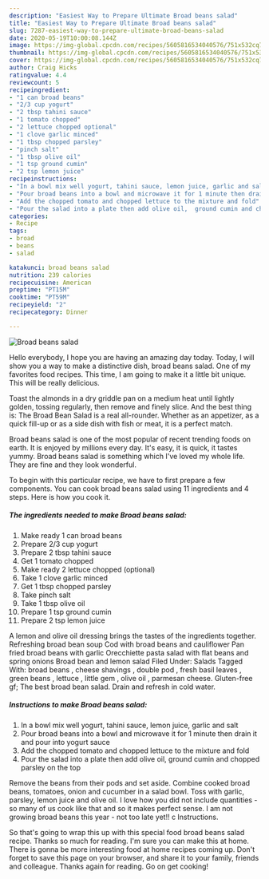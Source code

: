 ```yaml
---
description: "Easiest Way to Prepare Ultimate Broad beans salad"
title: "Easiest Way to Prepare Ultimate Broad beans salad"
slug: 7287-easiest-way-to-prepare-ultimate-broad-beans-salad
date: 2020-05-19T10:00:08.144Z
image: https://img-global.cpcdn.com/recipes/5605816534040576/751x532cq70/broad-beans-salad-recipe-main-photo.jpg
thumbnail: https://img-global.cpcdn.com/recipes/5605816534040576/751x532cq70/broad-beans-salad-recipe-main-photo.jpg
cover: https://img-global.cpcdn.com/recipes/5605816534040576/751x532cq70/broad-beans-salad-recipe-main-photo.jpg
author: Craig Hicks
ratingvalue: 4.4
reviewcount: 5
recipeingredient:
- "1 can broad beans"
- "2/3 cup yogurt"
- "2 tbsp tahini sauce"
- "1 tomato chopped"
- "2 lettuce chopped optional"
- "1 clove garlic minced"
- "1 tbsp chopped parsley"
- "pinch salt"
- "1 tbsp olive oil"
- "1 tsp ground cumin"
- "2 tsp lemon juice"
recipeinstructions:
- "In a bowl mix well yogurt, tahini sauce, lemon juice, garlic and salt"
- "Pour broad beans into a bowl and microwave it for 1 minute then drain it and pour into yogurt sauce"
- "Add the chopped tomato and chopped lettuce to the mixture and fold"
- "Pour the salad into a plate then add olive oil,  ground cumin and chopped parsley on the top"
categories:
- Recipe
tags:
- broad
- beans
- salad

katakunci: broad beans salad 
nutrition: 239 calories
recipecuisine: American
preptime: "PT15M"
cooktime: "PT59M"
recipeyield: "2"
recipecategory: Dinner

---
```



![Broad beans salad](https://img-global.cpcdn.com/recipes/5605816534040576/751x532cq70/broad-beans-salad-recipe-main-photo.jpg)

Hello everybody, I hope you are having an amazing day today. Today, I will show you a way to make a distinctive dish, broad beans salad. One of my favorites food recipes. This time, I am going to make it a little bit unique. This will be really delicious.

Toast the almonds in a dry griddle pan on a medium heat until lightly golden, tossing regularly, then remove and finely slice. And the best thing is: The Broad Bean Salad is a real all-rounder. Whether as an appetizer, as a quick fill-up or as a side dish with fish or meat, it is a perfect match.

Broad beans salad is one of the most popular of recent trending foods on earth. It is enjoyed by millions every day. It's easy, it is quick, it tastes yummy. Broad beans salad is something which I've loved my whole life. They are fine and they look wonderful.


To begin with this particular recipe, we have to first prepare a few components. You can cook broad beans salad using 11 ingredients and 4 steps. Here is how you cook it.

<!--inarticleads1-->

##### The ingredients needed to make Broad beans salad:

1. Make ready 1 can broad beans
1. Prepare 2/3 cup yogurt
1. Prepare 2 tbsp tahini sauce
1. Get 1 tomato chopped
1. Make ready 2 lettuce chopped (optional)
1. Take 1 clove garlic minced
1. Get 1 tbsp chopped parsley
1. Take pinch salt
1. Take 1 tbsp olive oil
1. Prepare 1 tsp ground cumin
1. Prepare 2 tsp lemon juice


A lemon and olive oil dressing brings the tastes of the ingredients together. Refreshing broad bean soup Cod with broad beans and cauliflower Pan fried broad beans with garlic Orecchiette pasta salad with flat beans and spring onions Broad bean and lemon salad Filed Under: Salads Tagged With: broad beans , cheese shavings , double pod , fresh basil leaves , green beans , lettuce , little gem , olive oil , parmesan cheese. Gluten-free gf; The best broad bean salad. Drain and refresh in cold water. 

<!--inarticleads2-->

##### Instructions to make Broad beans salad:

1. In a bowl mix well yogurt, tahini sauce, lemon juice, garlic and salt
1. Pour broad beans into a bowl and microwave it for 1 minute then drain it and pour into yogurt sauce
1. Add the chopped tomato and chopped lettuce to the mixture and fold
1. Pour the salad into a plate then add olive oil,  ground cumin and chopped parsley on the top


Remove the beans from their pods and set aside. Combine cooked broad beans, tomatoes, onion and cucumber in a salad bowl. Toss with garlic, parsley, lemon juice and olive oil. I love how you did not include quantities - so many of us cook like that and so it makes perfect sense. I am not growing broad beans this year - not too late yet!! c Instructions. 

So that's going to wrap this up with this special food broad beans salad recipe. Thanks so much for reading. I'm sure you can make this at home. There is gonna be more interesting food at home recipes coming up. Don't forget to save this page on your browser, and share it to your family, friends and colleague. Thanks again for reading. Go on get cooking!
